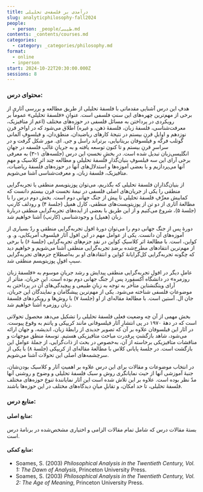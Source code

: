 ```yaml
---
title: درآمدی بر فلسفه‌ی تحلیلی
slug: analyticphilosophy-fall2024
people:
  - person: _people/طیبی.md
contents: _contents/courses.md
categories:
  - category: _categories/philosophy.md
format:
  - online
  - inperson
start: 2024-10-22T20:30:00.000Z
sessions: 8
---
```



### محتوای درس:

هدفِ این درس آشنایی‌ مقدماتی با فلسفهٔ تحلیلی از طریق مطالعه و بررسی آثاری از برخی از مهم‌ترین چهره‌های این سنتِ فلسفی است. عنوانِ «فلسفهٔ تحلیلی» عموماً بر رویکردی در پرداختن به مسائل فلسفی در حوزه‌های مختلف (اعم از متافیزیک، معرفت‌شناسی، فلسفهٔ زبان، فلسفهٔ ذهن، و غیره) اطلاق می‌شود که در اواخر قرنِ نوزدهم و اوایلِ قرنِ بیستم در نتیجهٔ کارهای ریاضیدان، منطق‌دان، و فیلسوفِ آلمانی گوتلب فرگه و فیلسوفان بریتانیایی، برتراند راسل و جی. ای. مور شکل گرفت و در سراسرِ قرنِ بیستم و تا کنون توسعه یافته و به جریانِ غالبِ فلسفه در جهانِ انگلیسی‌زبان تبدیل شده است. در بخشِ نخستِ این درس (جلسه‌های ۱-۳) به معرفی برخی آرای این سه فیلسوفِ بنیان‌گذارِ فلسفهٔ تحلیلی و مطالعه چند اثرِ کلاسیک و مهمِ آنها می‌پردازیم و با بعضی آموزه‌ها و استدلال‌های آنها در حوزه‌‌های فلسفهٔ ریاضیات، متافیزیک، فلسفهٔ زبان، و معرفت‌شناسی آشنا می‌شویم.

از بنیان‌گذاران فلسفهٔ تحلیلی که بگذریم، می‌توان پوزیتویسم منطقی یا تجربه‌گرایی منطقی را یکی از جریان‌های اصلی فلسفی در نیمهٔ نخست قرن بیستم دانست که کمابیش معرِّفِ فلسفهٔ تحلیلی تا پیش از جنگ جهانی دوم است. بخش دوم درس را با مطالعهٔ آثاری از دو تن از پوزیتویست‌های منطقی، کارل همپل (جلسهٔ ۴) و رودلف کارنپ (جلسهٔ ۵)، شروع می‌کنیم و از این طریق با بعضی از ایده‌های تجربه‌گرایی منطقی دربارهٔ زبان (همپل) و وجودشناسی (کارنپ) آشنا خواهیم شد.

دورهٔ پس از جنگ جهانی دوم را می‌توان دورهٔ افول تجربه‌گرایی منطقی و ردّ بسیاری از آموزه‌های آن دانست. یکی از عوامل مهم در این افول آثار فیلسوف آمریکایی، و. و. کواین، است. با مطالعهٔ اثر کلاسیکِ کواین در نقدِ جزم‌های تجربه‌گرایی (جلسهٔ ۶) با برخی از مهم‌ترین انتقادهای مطرح‌شده برضدِ تجربه‌گرایی منطقی آشنا می‌شویم و خواهیم دید که چگونه تجربه‌گرایی کل‌گرایانهٔ کواین و انتقادهای او بر به‌اصطلاح جزم‌های تجربه‌گرایی سببِ افولِ پوزیتویسم منطقی شد.

عاملِ دیگر در افولِ تجربه‌گرایی منطقی پیدایش و رشد جریانِ موسوم به «فلسفهٔ زبان روزمره» در دانشگاه آکسفورد پس از جنگ جهانی دوم بوده است. این جریان، متأثر از آرای ویتگنشتاین متأخر به توجه به زبانِ طبیعی و پیچیدگی‌های آن در پرداختن به موضوعاتِ فلسفی شناخته می‌شود. یکی از مهم‌ترین پیشگامان و نمایندگان این جریان، جان ال. آستین است. با مطالعهٔ مقاله‌ای از او (جلسهٔ ۷) با روش‌ها و رویکردهای فلسفهٔ زبان روزمره آشنا خواهیم شد.

بخش مهمی از آن چه وضعیت فعلی فلسفهٔ تحلیلی را تشکیل می‌دهد محصول تحولاتی است که در دههٔ ۱۹۷۰ در پی انتشارِ آثار فیلسوفانی مانند کریپکی و پاتنم به‌ وقوع پیوست. در آثار این فیلسوفان علاوه بر آن که تصویر جدیدی از رابطهٔ زبان، اندیشه، و جهان ارائه می‌شود، شاهد بازگشتِ پرقدرت مباحث متافیزیکی هستیم. توسعهٔ منطق موجهات و مناقشات متافیزیکی برخاسته از آن،‌ به‌خصوص در بحث از ذات‌گرایی، از جملهٔ عواملِ این بازگشت است. در جلسهٔ پایانی کلاس با مطالعهٔ مقاله‌ای از کریپکی (جلسهٔ ۸) با یکی از سرچشمه‌های اصلی این تحولات آشنا می‌شویم.

در انتخاب موضوعات و مقالات برای این درس علاوه بر اهمیتِ آثار و کلاسیک بودن‌شان، جنبهٔ آموزشی آنها از حیث نمایانگری روش و سبک فلسفهٔ تحلیلی و وضوح و روشنی آنها مدّ نظر بوده است. علاوه بر این تلاش شده است این آثار نمایانندهٔ تنوعِ حوزه‌های مختلف فلسفهٔ تحلیلی، تا حد امکان، و تقابلِ میانِ دیدگاه‌های مختلف در این حوزه‌ها باشند.

### منابع درس:

#### منابع اصلی:
بستهٔ مقالات درس که شامل تمام مقالات الزامی و اختیاری مشخص‌شده در برنامهٔ درس است.

#### منابع کمکی:

 - Soames, S. (2003) _Philosophical Analysis in the Twentieth Century, Vol. 1: The Dawn of Analysis_, Princeton University Press.
  - Soames, S. (2003) _Philosophical Analysis in the Twentieth Century, Vol. 2: The Age of Meaning_, Princeton University Press.
